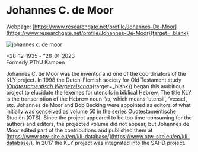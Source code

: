 # Johannes C. de Moor

Webpage: [https://www.researchgate.net/profile/Johannes-De-Moor](https://www.researchgate.net/profile/Johannes-De-Moor){target=_blank}


![johannes c. de moor](../photos/johannes_de_moor.jpeg "Johannes c. de Moor")

*28-12-1935 - †28-01-2023  
Formerly PThU Kampen

Johannes C. de Moor was the inventor and one of the coordinators of the KLY project. In 1998 the Dutch-Flemish society for Old Testament study  ([<i>Oudtestamentisch Wergezelschap</i>](http://www.otw-site.eu/en/){target=_blank}) began this ambitious project to elucidate the lexemes for utensils in biblical Hebrew. The title KLY is the transcription of the Hebrew noun כְּלִי, which means ‘utensil’, ‘vessel’, etc. Johannes de Moor and Bob Becking were appointed as editors of what initially was conceived as volume 50 in the series Oudtestamentische Studiën (OTS). Since the project appeared to be too time-consuming for the authors and editors, the projected volume did not appear, but Johannes de Moor edited part of the contributions and published them at  
[https://www.otw-site.eu/en/kli-database/](https://www.otw-site.eu/en/kli-database/). In 2017 the KLY project was integrated into the SAHD project.

